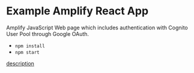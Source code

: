 # Example Amplify React App

Amplify JavaScript Web page which includes authentication with Cognito User Pool through Google OAuth. 

* `npm install`
* `npm start`

[description](https://note.figmentresearch.com/aws/amplify-googleauth-cognitouserpool)